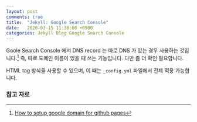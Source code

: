 ```yaml
---
layout: post
comments: true
title:  "Jekyll: Google Search Console"
date:   2020-03-15 11:30:00 +0900
categories: Jekyll Blog Google Search Console
---
```


Goole Search Console 에서 DNS record 는 따로 DNS 가 있는 경우 사용하는 것입니다.[^google-domain] 즉, 따로 도메인 이름이 있을 때 쓰는 기능입니다. 다만 좀 더 확인 필요합니다.

HTML tag 방식을 사용할 수 있으며, 이 때는 `_config.yml` 파일에서 전체 적용 가능합니다.

### 참고 자료

[^google-domain]: [How to setup google domain for github pages](https://dev.to/trentyang/how-to-setup-google-domain-for-github-pages-1p58)
